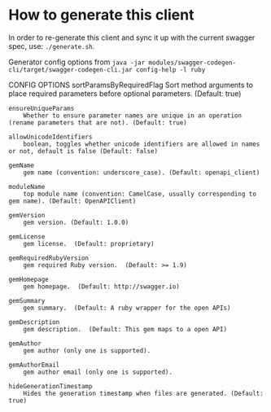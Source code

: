 # How to generate this client

In order to re-generate this client and sync it up with the current swagger spec, use:
`./generate.sh`.


Generator config options from `java -jar modules/swagger-codegen-cli/target/swagger-codegen-cli.jar config-help -l ruby` 

CONFIG OPTIONS
	sortParamsByRequiredFlag
	    Sort method arguments to place required parameters before optional parameters. (Default: true)

	ensureUniqueParams
	    Whether to ensure parameter names are unique in an operation (rename parameters that are not). (Default: true)

	allowUnicodeIdentifiers
	    boolean, toggles whether unicode identifiers are allowed in names or not, default is false (Default: false)

	gemName
	    gem name (convention: underscore_case). (Default: openapi_client)

	moduleName
	    top module name (convention: CamelCase, usually corresponding to gem name). (Default: OpenAPIClient)

	gemVersion
	    gem version. (Default: 1.0.0)

	gemLicense
	    gem license.  (Default: proprietary)

	gemRequiredRubyVersion
	    gem required Ruby version.  (Default: >= 1.9)

	gemHomepage
	    gem homepage.  (Default: http://swagger.io)

	gemSummary
	    gem summary.  (Default: A ruby wrapper for the open APIs)

	gemDescription
	    gem description.  (Default: This gem maps to a open API)

	gemAuthor
	    gem author (only one is supported).

	gemAuthorEmail
	    gem author email (only one is supported).

	hideGenerationTimestamp
	    Hides the generation timestamp when files are generated. (Default: true)

